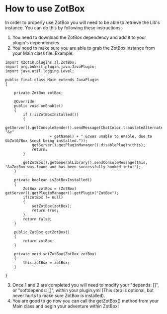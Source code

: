 # How to use ZotBox

In order to properly use ZotBox you will need to be able to retrieve the Lib's instance. You can do this by following these instructions:

1. You need to download the ZotBox dependency and add it to your plugin's dependencies.  
2. You need to make sure you are able to grab the ZotBox instance from your Main class file. Example:  

```
import XZot1K.plugins.zl.ZotBox;
import org.bukkit.plugin.java.JavaPlugin;
import java.util.logging.Level;

public final class Main extends JavaPlugin
{

    private ZotBox zotBox;

    @Override
    public void onEnable()
    {
        if (!isZotBoxInstalled())
        {
            getServer().getConsoleSender().sendMessage(ChatColor.translateAlternateColorCodes('&', "&e"
                    + getName() + " &cwas unable to enable, due to &bZot&7Box &cnot being installed."));
            getServer().getPluginManager().disablePlugin(this);
            return;
        }

        getZotBox().getGeneralLibrary().sendConsoleMessage(this, "&aZotBox was found and has been successfully hooked into!");
    }

    private boolean isZotBoxInstalled()
    {
        ZotBox zotBox = (ZotBox) getServer().getPluginManager().getPlugin("ZotBox");
        if(zotBox != null)
        {
            setZotBox(zotBox);
            return true;
        }
        return false;
    }

    public ZotBox getZotBox()
    {
        return zotBox;
    }

    private void setZotBox(ZotBox zotBox)
    {
        this.zotBox = zotBox;
    }

}
```

3. Once 1 and 2 are completed you will need to modify your "depends: []", or "softdepends: []", within your plugin.yml (This step is optional, but never hurts to make sure ZotBox is installed).  
4. You are good to go now you can call the getZotBox() method from your Main class and begin your adventure within ZotBox!
